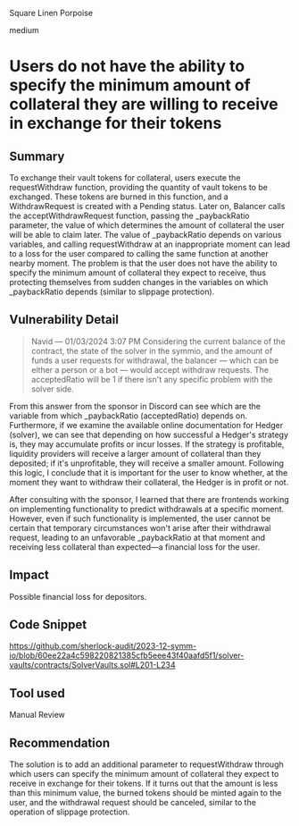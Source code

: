 Square Linen Porpoise

medium

# Users do not have the ability to specify the minimum amount of collateral they are willing to receive in exchange for their tokens

## Summary

To exchange their vault tokens for collateral, users execute the requestWithdraw function, providing the quantity of vault tokens to be exchanged. These tokens are burned in this function, and a WithdrawRequest is created with a Pending status. Later on, Balancer calls the acceptWithdrawRequest function, passing the _paybackRatio parameter, the value of which determines the amount of collateral the user will be able to claim later. The value of _paybackRatio depends on various variables, and calling requestWithdraw at an inappropriate moment can lead to a loss for the user compared to calling the same function at another nearby moment.
The problem is that the user does not have the ability to specify the minimum amount of collateral they expect to receive, thus protecting themselves from sudden changes in the variables on which _paybackRatio depends (similar to slippage protection).

## Vulnerability Detail

>Navid — 01/03/2024 3:07 PM
Considering the current balance of the contract, the state of the solver in the symmio, and the amount of funds a user requests for withdrawal, the balancer — which can be either a person or a bot — would accept withdraw requests. The acceptedRatio will be 1 if there isn't any specific problem with the solver side.

From this answer from the sponsor in Discord can see which are the variable from which _paybackRatio (acceptedRatio) depends on. Furthermore, if we examine the available online documentation for Hedger (solver), we can see that depending on how successful a Hedger's strategy is, they may accumulate profits or incur losses. If the strategy is profitable, liquidity providers will receive a larger amount of collateral than they deposited; if it's unprofitable, they will receive a smaller amount. Following this logic, I conclude that it is important for the user to know whether, at the moment they want to withdraw their collateral, the Hedger is in profit or not.

After consulting with the sponsor, I learned that there are frontends working on implementing functionality to predict withdrawals at a specific moment. However, even if such functionality is implemented, the user cannot be certain that temporary circumstances won't arise after their withdrawal request, leading to an unfavorable _paybackRatio at that moment and receiving less collateral than expected—a financial loss for the user.

## Impact

Possible financial loss for depositors.

## Code Snippet

https://github.com/sherlock-audit/2023-12-symm-io/blob/60ee22a4c598220821385cfb5eee43f40aafd5f1/solver-vaults/contracts/SolverVaults.sol#L201-L234

## Tool used

Manual Review

## Recommendation

The solution is to add an additional parameter to requestWithdraw through which users can specify the minimum amount of collateral they expect to receive in exchange for their tokens. If it turns out that the amount is less than this minimum value, the burned tokens should be minted again to the user, and the withdrawal request should be canceled, similar to the operation of slippage protection.
